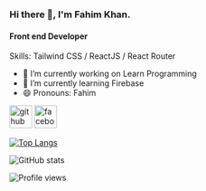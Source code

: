 ### Hi there 👋, I'm Fahim Khan.
#### Front end Developer

Skills: Tailwind CSS / ReactJS / React Router

- 🔭 I’m currently working on Learn Programming 
- 🌱 I’m currently learning Firebase 
- 😄 Pronouns: Fahim 


[<img src='https://cdn.jsdelivr.net/npm/simple-icons@3.0.1/icons/github.svg' alt='github' height='40'>](https://github.com/fahimKhan2004-dev)  [<img src='https://cdn.jsdelivr.net/npm/simple-icons@3.0.1/icons/facebook.svg' alt='facebook' height='40'>](https://www.facebook.com/https://www.facebook.com/profile.php?id=100081319914274)  

[![Top Langs](https://github-readme-stats.vercel.app/api/top-langs/?username=fahimKhan2004-dev)](https://github.com/anuraghazra/github-readme-stats)

![GitHub stats](https://github-readme-stats.vercel.app/api?username=fahimKhan2004-dev&show_icons=true)  

![Profile views](https://gpvc.arturio.dev/fahimKhan2004-dev)  
